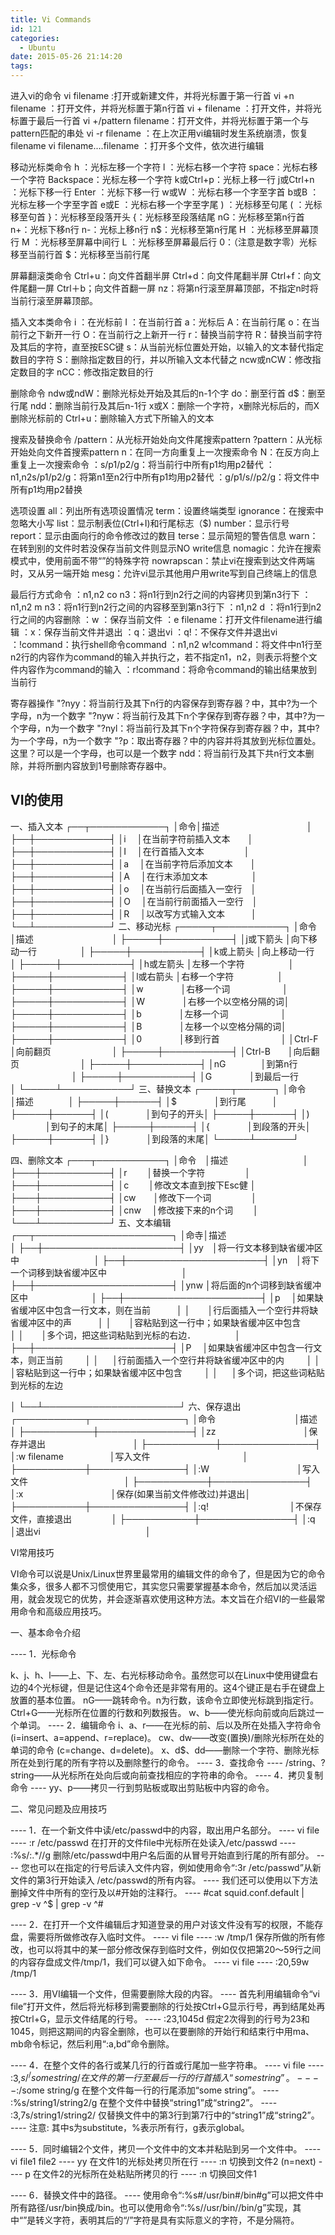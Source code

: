 ```yaml
---
title: Vi Commands
id: 121
categories:
  - Ubuntu
date: 2015-05-26 21:14:20
tags:
---
```


进入vi的命令
vi filename :打开或新建文件，并将光标置于第一行首
vi +n filename ：打开文件，并将光标置于第n行首
vi + filename ：打开文件，并将光标置于最后一行首
vi +/pattern filename：打开文件，并将光标置于第一个与pattern匹配的串处
vi -r filename ：在上次正用vi编辑时发生系统崩溃，恢复filename
vi filename....filename ：打开多个文件，依次进行编辑

移动光标类命令
h ：光标左移一个字符
l ：光标右移一个字符
space：光标右移一个字符
Backspace：光标左移一个字符
k或Ctrl+p：光标上移一行
j或Ctrl+n ：光标下移一行
Enter ：光标下移一行
w或W ：光标右移一个字至字首
b或B ：光标左移一个字至字首
e或E ：光标右移一个字至字尾
) ：光标移至句尾
( ：光标移至句首
}：光标移至段落开头
{：光标移至段落结尾
nG：光标移至第n行首
n+：光标下移n行
n-：光标上移n行
n$：光标移至第n行尾
H ：光标移至屏幕顶行
M ：光标移至屏幕中间行
L ：光标移至屏幕最后行
0：（注意是数字零）光标移至当前行首
$：光标移至当前行尾

屏幕翻滚类命令
Ctrl+u：向文件首翻半屏
Ctrl+d：向文件尾翻半屏
Ctrl+f：向文件尾翻一屏
Ctrl＋b；向文件首翻一屏
nz：将第n行滚至屏幕顶部，不指定n时将当前行滚至屏幕顶部。

插入文本类命令
i ：在光标前
I ：在当前行首
a：光标后
A：在当前行尾
o：在当前行之下新开一行
O：在当前行之上新开一行
r：替换当前字符
R：替换当前字符及其后的字符，直至按ESC键
s：从当前光标位置处开始，以输入的文本替代指定数目的字符
S：删除指定数目的行，并以所输入文本代替之
ncw或nCW：修改指定数目的字
nCC：修改指定数目的行

删除命令
ndw或ndW：删除光标处开始及其后的n-1个字
do：删至行首
d$：删至行尾
ndd：删除当前行及其后n-1行
x或X：删除一个字符，x删除光标后的，而X删除光标前的
Ctrl+u：删除输入方式下所输入的文本

搜索及替换命令
/pattern：从光标开始处向文件尾搜索pattern
?pattern：从光标开始处向文件首搜索pattern
n：在同一方向重复上一次搜索命令
N：在反方向上重复上一次搜索命令
：s/p1/p2/g：将当前行中所有p1均用p2替代
：n1,n2s/p1/p2/g：将第n1至n2行中所有p1均用p2替代
：g/p1/s//p2/g：将文件中所有p1均用p2替换

选项设置
all：列出所有选项设置情况
term：设置终端类型
ignorance：在搜索中忽略大小写
list：显示制表位(Ctrl+I)和行尾标志（$)
number：显示行号
report：显示由面向行的命令修改过的数目
terse：显示简短的警告信息
warn：在转到别的文件时若没保存当前文件则显示NO write信息
nomagic：允许在搜索模式中，使用前面不带“”的特殊字符
nowrapscan：禁止vi在搜索到达文件两端时，又从另一端开始
mesg：允许vi显示其他用户用write写到自己终端上的信息

最后行方式命令
：n1,n2 co n3：将n1行到n2行之间的内容拷贝到第n3行下
：n1,n2 m n3：将n1行到n2行之间的内容移至到第n3行下
：n1,n2 d ：将n1行到n2行之间的内容删除
：w ：保存当前文件
：e filename：打开文件filename进行编辑
：x：保存当前文件并退出
：q：退出vi
：q!：不保存文件并退出vi
：!command：执行shell命令command
：n1,n2 w!command：将文件中n1行至n2行的内容作为command的输入并执行之，若不指定n1，n2，则表示将整个文件内容作为command的输入
：r!command：将命令command的输出结果放到当前行

寄存器操作
"?nyy：将当前行及其下n行的内容保存到寄存器？中，其中?为一个字母，n为一个数字
"?nyw：将当前行及其下n个字保存到寄存器？中，其中?为一个字母，n为一个数字
"?nyl：将当前行及其下n个字符保存到寄存器？中，其中?为一个字母，n为一个数字
"?p：取出寄存器？中的内容并将其放到光标位置处。这里？可以是一个字母，也可以是一个数字
ndd：将当前行及其下共n行文本删除，并将所删内容放到1号删除寄存器中。

VI的使用
--------------------------------------------------------------------------------

一、插入文本
┌──┬────────────┐
│命令│描述　　　　　　　　　　│
├──┼────────────┤
│i 　│在当前字符前插入文本　　│
├──┼────────────┤
│I 　│在行首插入文本 　　　 　│
├──┼────────────┤
│a 　│在当前字符后添加文本　　│
├──┼────────────┤
│A 　│在行末添加文本　　　　　│
├──┼────────────┤
│o 　│在当前行后面插入一空行　│
├──┼────────────┤
│O 　│在当前行前面插入一空行　│
├──┼────────────┤
│R 　│以改写方式输入文本　　　│
└──┴────────────┘
二、移动光标
┌─────┬───────────┐
│命令　　　│描述　　　　　　　　　│
├─────┼───────────┤
│j或下箭头 │向下移动一行　　　　　│
├─────┼───────────┤
│k或上箭头 │向上移动一行　　　　　│
├─────┼───────────┤
│h或左箭头 │左移一个字符　　　　　│
├─────┼───────────┤
│l或右箭头 │右移一个字符　　　　　│
├─────┼───────────┤
│w 　　　　│右移一个词　　　　　　│
├─────┼───────────┤
│W 　　　　│右移一个以空格分隔的词│
├─────┼───────────┤
│b 　　　　│左移一个词　　　　　　│
├─────┼───────────┤
│B 　　　　│左移一个以空格分隔的词│
├─────┼───────────┤
│0 　　　　│移到行首　　　　　　　│
│Ctrl-F　　│向前翻页　　　　　　　│
├─────┼───────────┤
│Ctrl-B　　│向后翻页　　　　　　　│
├─────┼───────────┤
│nG　　　　│到第n行 　　　　　　　│
├─────┼───────────┤
│G 　　　　│到最后一行　　　　　　│
└─────┴───────────┘
三、替换文本
┌─────┬──────┐
│命令　　　│描述　　　　│
├─────┼──────┤
│$ 　　　　│到行尾　　　│
├─────┼──────┤
│( 　　　　│到句子的开头│
├─────┼──────┤
│) 　　　　│到句子的末尾│
├─────┼──────┤
│{　 　　　│到段落的开头│
├─────┼──────┤
│}　　 　　│到段落的末尾│
└─────┴──────┘

四、删除文本
┌───┬───────────┐
│命令　│描述 　　　　　　 　　│
├───┼───────────┤
│r 　　│替换一个字符 　　　　 │
├───┼───────────┤
│c 　　│修改文本直到按下Esc健 │
├───┼───────────┤
│cw　　│修改下一个词 　　　 　│
├───┼───────────┤
│cnw　 │修改接下来的n个词 　　│
└───┴───────────┘
五、文本编辑
┌──┬──────────────────────┐
│命寺│描述　　　　　　　　　　　　　　　　　　　　│
├──┼──────────────────────┤
│yy　│将一行文本移到缺省缓冲区中 　　　　 　　　　│
├──┼──────────────────────┤
│yn　│将下一个词移到缺省缓冲区中 　　 　　　　　　│
├──┼──────────────────────┤
│ynw │将后面的n个词移到缺省缓冲区中　　　　 　　　│
├──┼──────────────────────┤
│p 　│如果缺省缓冲区中包含一行文本，则在当前　　　│
│　　│行后面插入一个空行井将缺省缓冲区中的声　　　│
│　　│容粘贴到这一行中；如果缺省缓冲区中包含　　　│
│　　│多个词，把这些词粘贴到光标的右边．　　　　　│
├──┼──────────────────────┤
│P 　│如果缺省缓冲区中包含一行文本，则正当前 　 　│
│ 　 │行前面插入一个空行井将缺省缓冲区中的内 　 　│
│　　│容粘贴到这一行中；如果缺省缓冲区中包含 　　 │
│ 　 │多个词，把这些词粘贴到光标的左边

│
└──┴──────────────────────┘
六、保存退出
┌───────────┬───────────────┐
│命令　　　　　　　　　│描述　　　　　　　　　　　　　│
├───────────┼───────────────┤
│zz　　　　　　　　　　│保存并退出　　　　　　　　　　│
├───────────┼───────────────┤
│:w filename　　　　 　│写入文件　　　　　　　　　 　 │
├───────────┼───────────────┤
│:W　　　　　　　　　　│写入文件　　　　　　　　　　　│
├───────────┼───────────────┤
│:x　　　　　　　　　　│保存(如果当前文件修改过)并退出│
├───────────┼───────────────┤
│:q!　　　　　　　　　 │不保存文件，直接退出　　 　　 │
├───────────┼───────────────┤
│:q　　　　　　　　　　│退出vi　　　　　　　　　　　　│

VI常用技巧

VI命令可以说是Unix/Linux世界里最常用的编辑文件的命令了，但是因为它的命令集众多，很多人都不习惯使用它，其实您只需要掌握基本命令，然后加以灵活运用，就会发现它的优势，并会逐渐喜欢使用这种方法。本文旨在介绍VI的一些最常用命令和高级应用技巧。

一、基本命令介绍

---- 1．光标命令

k、j、h、l——上、下、左、右光标移动命令。虽然您可以在Linux中使用键盘右边的4个光标键，但是记住这4个命令还是非常有用的。这4个键正是右手在键盘上放置的基本位置。
nG——跳转命令。n为行数，该命令立即使光标跳到指定行。
Ctrl+G——光标所在位置的行数和列数报告。
w、b——使光标向前或向后跳过一个单词。
---- 2．编辑命令
i、a、r——在光标的前、后以及所在处插入字符命令(i=insert、a=append、r=replace)。
cw、dw——改变(置换)/删除光标所在处的单词的命令 (c=change、d=delete)。
x、d$、dd——删除一个字符、删除光标所在处到行尾的所有字符以及删除整行的命令。
---- 3．查找命令
---- /string、?string——从光标所在处向后或向前查找相应的字符串的命令。
---- 4．拷贝复制命令
---- yy、p——拷贝一行到剪贴板或取出剪贴板中内容的命令。

二、常见问题及应用技巧

---- 1．在一个新文件中读/etc/passwd中的内容，取出用户名部分。
---- vi file
---- :r /etc/passwd 在打开的文件file中光标所在处读入/etc/passwd
---- :%s/:.*//g 删除/etc/passwd中用户名后面的从冒号开始直到行尾的所有部分。
---- 您也可以在指定的行号后读入文件内容，例如使用命令“:3r /etc/passwd”从新文件的第3行开始读入 /etc/passwd的所有内容。
---- 我们还可以使用以下方法删掉文件中所有的空行及以#开始的注释行。
---- #cat squid.conf.default | grep -v ^$ | grep -v ^#

---- 2．在打开一个文件编辑后才知道登录的用户对该文件没有写的权限，不能存盘，需要将所做修改存入临时文件。
---- vi file
---- :w /tmp/1 保存所做的所有修改，也可以将其中的某一部分修改保存到临时文件，例如仅仅把第20～59行之间的内容存盘成文件/tmp/1，我们可以键入如下命令。
---- vi file
---- :20,59w /tmp/1

---- 3．用VI编辑一个文件，但需要删除大段的内容。
---- 首先利用编辑命令“vi file”打开文件，然后将光标移到需要删除的行处按Ctrl+G显示行号，再到结尾处再按Ctrl+G，显示文件结尾的行号。
---- :23,1045d 假定2次得到的行号为23和1045，则把这期间的内容全删除，也可以在要删除的开始行和结束行中用ma、mb命令标记，然后利用“:a,bd”命令删除。

---- 4．在整个文件的各行或某几行的行首或行尾加一些字符串。
---- vi file
---- :3,$s/^/some string / 在文件的第一行至最后一行的行首插入“some string”。
---- :%s/$/some string/g 在整个文件每一行的行尾添加“some string”。
---- :%s/string1/string2/g 在整个文件中替换“string1”成“string2”。
---- :3,7s/string1/string2/ 仅替换文件中的第3行到第7行中的“string1”成“string2”。
---- 注意: 其中s为substitute，%表示所有行，g表示global。

---- 5．同时编辑2个文件，拷贝一个文件中的文本并粘贴到另一个文件中。
---- vi file1 file2
---- yy 在文件1的光标处拷贝所在行
---- :n 切换到文件2 (n=next)
---- p 在文件2的光标所在处粘贴所拷贝的行
---- :n 切换回文件1

---- 6．替换文件中的路径。
---- 使用命令“:%s#/usr/bin#/bin#g”可以把文件中所有路径/usr/bin换成/bin。也可以使用命令“:%s//usr/bin//bin/g”实现，其中“”是转义字符，表明其后的“/”字符是具有实际意义的字符，不是分隔符。